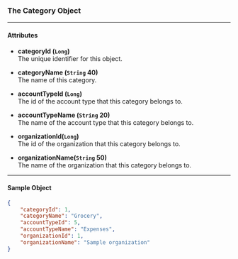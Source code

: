 ### The Category Object
___
#### Attributes

- **categoryId (`Long`)**<br/>
The unique identifier for this object.

- **categoryName (`String` 40)**<br/>
The name of this category.

- **accountTypeId (`Long`)**<br/>
The id of the account type that this category belongs to.

- **accountTypeName (`String` 20)**<br/>
The name of the account type that this category belongs to.

- **organizationId(`Long`)**<br/>
The id of the organization that this category belongs to.

- **organizationName(`String` 50)**<br/>
The name of the organization that this category belongs to.

___
#### Sample  Object
```json
{
    "categoryId": 1,
    "categoryName": "Grocery",
    "accountTypeId": 5,
    "accountTypeName": "Expenses",
    "organizationId": 1,
    "organizationName": "Sample organization"
}
```




